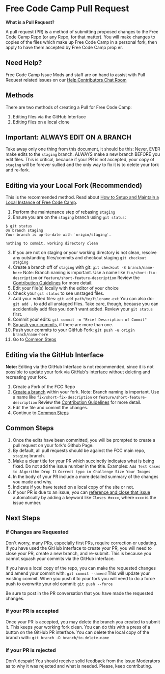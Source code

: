 # Free Code Camp Pull Request

**What is a Pull Request?**

A pull request (PR) is a method of submitting proposed changes to the Free Code Camp Repo (or any Repo, for that matter). You will make changes to copies of the files which make up Free Code Camp in a personal fork, then apply to have them accepted by Free Code Camp prop er.

## Need Help?

Free Code Camp Issue Mods and staff are on hand to assist with Pull Request related issues on our [Help Contributors Chat Room](https://gitter.im/FreeCodeCamp/HelpContributors)

## Methods

There are two methods of creating a Pull for Free Code Camp:

1. Editing files via the GitHub Interface
2. Editing files on a local clone

## Important: ALWAYS EDIT ON A BRANCH

Take away only one thing from this document, it should be this: Never, EVER make edits to the `staging` branch. ALWAYS make a new branch BEFORE you edit files. This is critical, because if your PR is not accepted, your copy of `staging` will be forever sullied and the only way to fix it is to delete your fork and re-fork.

## Editing via your Local Fork (Recommended)

This is the recommended method. Read about [How to Setup and Maintain a Local Instance of Free Code Camp](FreeCodeCamp-Fork-Local).

1. Perform the maintenance step of rebasing `staging`
2. Ensure you are on the `staging` branch using `git status`:

  ```
  $ git status
  On branch staging
  Your branch is up-to-date with 'origin/staging'.

  nothing to commit, working directory clean
  ```

3. If you are not on staging or your working directory is not clean, resolve any outstanding files/commits and checkout staging `git checkout staging`
4. Create a branch off of `staging` with git: `git checkout -B branch/name-here` Note: Branch naming is important. Use a name like `fix/short-fix-description` or `feature/short-feature-description` Review the [Contribution Guidelines](https://github.com/FreeCodeCamp/FreeCodeCamp/blob/staging/CONTRIBUTING.md) for more detail.
5. Edit your file(s) locally with the editor of your choice
6. Check your `git status` to see unstaged files.
7. Add your edited files: `git add path/to/filename.ext` You can also do: `git add .` to add all unstaged files. Take care, though, because you can accidentially add files you don't want added. Review your `git status` first.
8. Commit your edits: `git commit -m "Brief Description of Commit"`
9. [Squash your commits](Git-Squash), if there are more than one.
10. Push your commits to your GitHub Fork: `git push -u origin branch/name-here`
11. Go to [Common Steps](FreeCodeCamp-Guide-Pull-Request#common-steps)

## Editing via the GitHub Interface

**Note:** Editing via the GitHub Interface is not recommended, since it is not possible to update your fork via GitHub's interface without deleting and recreating your fork.

1. Create a Fork of the FCC Repo
2. [Create a branch](https://help.github.com/articles/creating-and-deleting-branches-within-your-repository/) within your fork. Note: Branch naming is important. Use a name like `fix/short-fix-description` or `feature/short-feature-description` Review the [Contribution Guidelines](https://github.com/FreeCodeCamp/FreeCodeCamp/blob/staging/CONTRIBUTING.md) for more detail.
3. Edit the file and commit the changes.
4. Continue to [Common Steps](FreeCodeCamp-Guide-Pull-Request#common-steps)

## Common Steps

1. Once the edits have been committed, you will be prompted to create a pull request on your fork's Github Page.
2. By default, all pull requests should be against the FCC main repo, `staging` branch.
3. Make a clear title for your PR which succinctly indicates what is being fixed. Do not add the issue number in the title. Examples: `Add Test Cases to Algorithm Drop It` `Correct typo in Challenge Size Your Images`
4. In the body of your PR include a more detailed summary of the changes you made and why.
5. Indicate if you have tested on a local copy of the site or not.
6. If your PR is due to an issue, you can [reference and close that issue](https://help.github.com/articles/closing-issues-via-commit-messages/) automatically by adding a keyword like `Closes #xxxx`, where `xxxx` is the issue number.

## Next Steps

### If Changes are Requested

Don't worry, many PRs, especially first PRs, require correction or updating. If you have used the GitHub interface to create your PR, you will need to close your PR, create a new branch, and re-submit. This is because you cannot squash your commits via the GitHub interface.

If you have a local copy of the repo, you can make the requested changes and amend your commit with: `git commit --amend` This will update your existing commit. When you push it to your fork you will need to do a force push to overwrite your old commit: `git push --force`

Be sure to post in the PR conversation that you have made the requested changes.

### If your PR is accepted

Once your PR is accepted, you may delete the branch you created to submit it. This keeps your working fork clean. You can do this with a press of a button on the GitHub PR interface. You can delete the local copy of the branch with: `git branch -D branch/to-delete-name`

### If your PR is rejected

Don't despair! You should receive solid feedback from the Issue Moderators as to why it was rejected and what is needed. Please, keep contributing.

